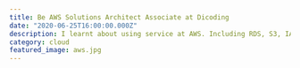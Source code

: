 ```yaml
---
title: Be AWS Solutions Architect Associate at Dicoding
date: "2020-06-25T16:00:00.000Z"
description: I learnt about using service at AWS. Including RDS, S3, IAM, EC2, Elastic Beanstalk, etc.
category: cloud
featured_image: aws.jpg
---
```

